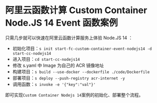 # 阿里云函数计算 Custom Container Node.JS 14 Event 函数案例

只需几步就可以快速在阿里云函数计算服务上体验 Node.JS 14 ：

- 初始化项目：`s init start-fc-custom-container-event-nodejs14 -d start-cc-nodejs14`
- 进入项目：`cd start-cc-nodejs14`
- 修改 s.yaml 中 Image 为自己的 ACR 镜像地址
- 构建项目：`s build --use-docker --dockerfile ./code/Dockerfile`
- 部署项目：`s deploy --push-registry acr-internet -y`
- 调用函数：`s invoke -e '{"key":"val"}'`

即可实现`Custom Container Nodejs 14`案例的初始化、部署整个流程。
